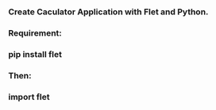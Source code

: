 <h3>Create Caculator Application with Flet and Python.</h3>
<h3>Requirement:</h3>
<h3>pip install flet</h3>
<h3>Then:</h3>
<h3>import flet</h3>
